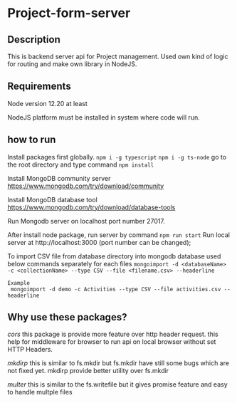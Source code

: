 # Project-form-server

## Description
This is backend server api for Project management.
Used own kind of logic for routing and make own library in NodeJS.

## Requirements
Node version 12.20 at least

NodeJS platform must be installed in system where code will run.

## how to run 
Install packages first globally.
      `npm i -g typescript`
      `npm i -g ts-node`
go to the root directory and type command
      `npm install`

Install MongoDB community server https://www.mongodb.com/try/download/community

Install MongoDB database tool https://www.mongodb.com/try/download/database-tools

Run Mongodb server on localhost port number 27017.

After install node package, run server by command
        `npm run start`
Run local server at http://localhost:3000 (port number can be changed);

To import CSV file from database directory into mongodb database used below commands separately for each files
    `mongoimport -d <databaseName> -c <collectionName> --type CSV --file <filename.csv> --headerline`

    Example
     mongoimport -d demo -c Activities --type CSV --file activities.csv --headerline


## Why use these packages?
*cors*
   this package is provide more feature over http header request.
   this help for middleware for browser to run api on local browser without set HTTP Headers.

*mkdirp*
   this is similar to fs.mkdir  but fs.mkdir have still some bugs which are not fixed yet.
   mkdirp provide better utility over fs.mkdir

*multer*
   this is similar to the fs.writefile but it gives promise feature and easy to handle multple files
